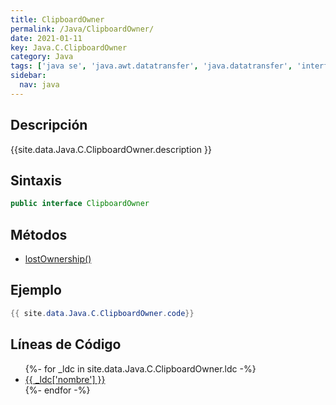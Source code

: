 ```yaml
---
title: ClipboardOwner
permalink: /Java/ClipboardOwner/
date: 2021-01-11
key: Java.C.ClipboardOwner
category: Java
tags: ['java se', 'java.awt.datatransfer', 'java.datatransfer', 'interface java', 'Java 1.1']
sidebar: 
  nav: java
---
```


## Descripción
{{site.data.Java.C.ClipboardOwner.description }}

## Sintaxis
~~~java
public interface ClipboardOwner
~~~

## Métodos
* [lostOwnership()](/Java/ClipboardOwner/lostOwnership)

## Ejemplo
~~~java
{{ site.data.Java.C.ClipboardOwner.code}}
~~~

## Líneas de Código
<ul>
{%- for _ldc in site.data.Java.C.ClipboardOwner.ldc -%}
   <li>
       <a href="{{_ldc['url'] }}">{{ _ldc['nombre'] }}</a>
   </li>
{%- endfor -%}
</ul>
